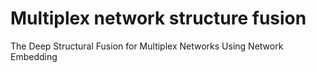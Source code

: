 # Multiplex network structure fusion
 The Deep Structural Fusion for Multiplex Networks Using Network Embedding
